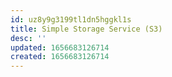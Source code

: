 ```yaml
---
id: uz8y9g3199tl1dn5hggkl1s
title: Simple Storage Service (S3)
desc: ''
updated: 1656683126714
created: 1656683126714
---
```


